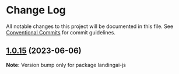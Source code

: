 # Change Log

All notable changes to this project will be documented in this file.
See [Conventional Commits](https://conventionalcommits.org) for commit guidelines.

## [1.0.15](https://github.com/landing-ai/landingai-js/compare/v1.0.14...v1.0.15) (2023-06-06)

**Note:** Version bump only for package landingai-js
